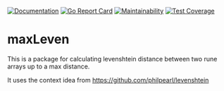 [![Documentation](https://godoc.org/github.com/sstadick/maxleven?status.svg)](http://godoc.org/github.com/sstadick/maxleven)
[![Go Report Card](https://goreportcard.com/badge/github.com/sstadick/maxleven)](https://goreportcard.com/report/github.com/sstadick/maxleven)
[![Maintainability](https://api.codeclimate.com/v1/badges/7b06c377cde7f7da099e/maintainability)](https://codeclimate.com/github/sstadick/maxleven/maintainability)
[![Test Coverage](https://api.codeclimate.com/v1/badges/7b06c377cde7f7da099e/test_coverage)](https://codeclimate.com/github/sstadick/maxleven/test_coverage)

# maxLeven
This is a package for calculating levenshtein distance between two rune arrays
up to a max distance. 

It uses the context idea from https://github.com/philpearl/levenshtein

